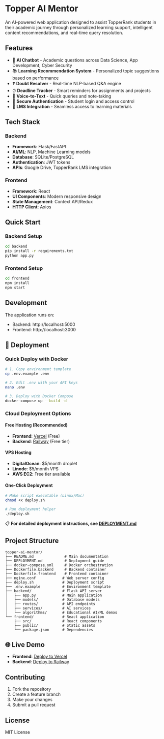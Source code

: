 # Topper AI Mentor

An AI-powered web application designed to assist TopperRank students in their academic journey through personalized learning support, intelligent content recommendations, and real-time query resolution.

## Features

- 🤖 **AI Chatbot** - Academic questions across Data Science, App Development, Cyber Security
- 📚 **Learning Recommendation System** - Personalized topic suggestions based on performance
- ❓ **Doubt Resolver** - Real-time NLP-based Q&A engine
- ⏰ **Deadline Tracker** - Smart reminders for assignments and projects
- 🎤 **Voice-to-Text** - Quick queries and note-taking
- 🔐 **Secure Authentication** - Student login and access control
- 🔗 **LMS Integration** - Seamless access to learning materials

## Tech Stack

### Backend

- **Framework**: Flask/FastAPI
- **AI/ML**: NLP, Machine Learning models
- **Database**: SQLite/PostgreSQL
- **Authentication**: JWT tokens
- **APIs**: Google Drive, TopperRank LMS integration

### Frontend

- **Framework**: React
- **UI Components**: Modern responsive design
- **State Management**: Context API/Redux
- **HTTP Client**: Axios

## Quick Start

### Backend Setup

```bash
cd backend
pip install -r requirements.txt
python app.py
```

### Frontend Setup

```bash
cd frontend
npm install
npm start
```

## Development

The application runs on:

- Backend: http://localhost:5000
- Frontend: http://localhost:3000

## 🚀 Deployment

### Quick Deploy with Docker

```bash
# 1. Copy environment template
cp .env.example .env

# 2. Edit .env with your API keys
nano .env

# 3. Deploy with Docker Compose
docker-compose up --build -d
```

### Cloud Deployment Options

#### **Free Hosting (Recommended)**

- **Frontend**: [Vercel](https://vercel.com) (Free)
- **Backend**: [Railway](https://railway.app) (Free tier)

#### **VPS Hosting**

- **DigitalOcean**: $5/month droplet
- **Linode**: $5/month VPS
- **AWS EC2**: Free tier available

#### **One-Click Deployment**

```bash
# Make script executable (Linux/Mac)
chmod +x deploy.sh

# Run deployment helper
./deploy.sh
```

📋 **For detailed deployment instructions, see [DEPLOYMENT.md](DEPLOYMENT.md)**

## Project Structure

```
topper-ai-mentor/
├── README.md              # Main documentation
├── DEPLOYMENT.md          # Deployment guide
├── docker-compose.yml     # Docker orchestration
├── Dockerfile.backend     # Backend container
├── Dockerfile.frontend    # Frontend container
├── nginx.conf            # Web server config
├── deploy.sh             # Deployment script
├── .env.example          # Environment template
├── backend/              # Flask API server
│   ├── app.py            # Main application
│   ├── models/           # Database models
│   ├── routes/           # API endpoints
│   ├── services/         # AI services
│   └── algorithms/       # Educational AI/ML demos
└── frontend/             # React application
    ├── src/              # React components
    ├── public/           # Static assets
    └── package.json      # Dependencies
```

## 🌐 Live Demo

- **Frontend**: [Deploy to Vercel](https://vercel.com/new/clone?repository-url=https://github.com/AshutoshMore142k4/topperaimentor-)
- **Backend**: [Deploy to Railway](https://railway.app/new/template)

## Contributing

1. Fork the repository
2. Create a feature branch
3. Make your changes
4. Submit a pull request

## License

MIT License
